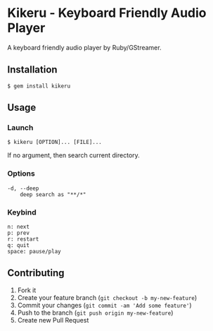 # Kikeru - Keyboard Friendly Audio Player

A keyboard friendly audio player by Ruby/GStreamer.

## Installation

    $ gem install kikeru

## Usage

### Launch

    $ kikeru [OPTION]... [FILE]...

If no argument, then search current directory.

### Options

    -d, --deep
        deep search as "**/*"

### Keybind

    n: next
    p: prev
    r: restart
    q: quit
    space: pause/play

## Contributing

1. Fork it
2. Create your feature branch (`git checkout -b my-new-feature`)
3. Commit your changes (`git commit -am 'Add some feature'`)
4. Push to the branch (`git push origin my-new-feature`)
5. Create new Pull Request
